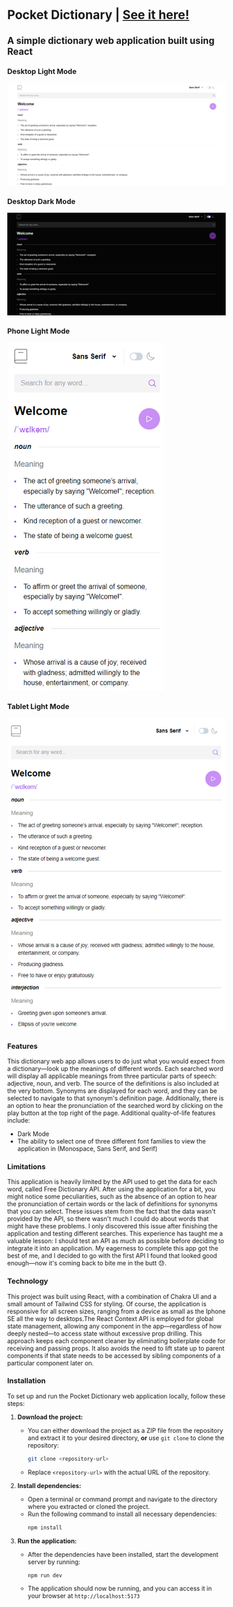 # Pocket Dictionary | [See it here!](https://p0cket-dicti0nary.netlify.app/)

## A simple dictionary web application built using React

### Desktop Light Mode
![Desktop Light Mode](src/images/desktop-light-mode.png)

### Desktop Dark Mode
![Desktop Dark Mode](src/images/desktop-dark-mode.png)

### Phone Light Mode
![Phone Light Mode](src/images/phone-light-mode.png)

### Tablet Light Mode
![Tablet Light Mode](src/images/tablet-light-mode.png)

### Features

This dictionary web app allows users to do just what you would expect from a dictionary—look up the meanings of different words. Each searched word will display all applicable meanings from three particular parts of speech: adjective, noun, and verb. The source of the definitions is also included at the very bottom. Synonyms are displayed for each word, and they can be selected to navigate to that synonym's definition page. Additionally, there is an option to hear the pronunciation of the searched word by clicking on the play button at the top right of the page. Additional quality-of-life features include:

- Dark Mode
- The ability to select one of three different font families to view the application in (Monospace, Sans Serif, and Serif)

### Limitations

This application is heavily limited by the API used to get the data for each word, called Free Dictionary API. After using the application for a bit, you might notice some peculiarities, such as the absence of an option to hear the pronunciation of certain words or the lack of definitions for synonyms that you can select. These issues stem from the fact that the data wasn't provided by the API, so there wasn't much I could do about words that might have these problems. I only discovered this issue after finishing the application and testing different searches. This experience has taught me a valuable lesson: I should test an API as much as possible before deciding to integrate it into an application. My eagerness to complete this app got the best of me, and I decided to go with the first API I found that looked good enough—now it's coming back to bite me in the butt 😓.

### Technology

This project was built using React, with a combination of Chakra UI and a small amount of Tailwind CSS for styling. Of course, the application is responsive for all screen sizes, ranging from a device as small as the Iphone SE all the way to desktops.The React Context API is employed for global state management, allowing any component in the app—regardless of how deeply nested—to access state without excessive prop drilling. This approach keeps each component cleaner by eliminating boilerplate code for receiving and passing props. It also avoids the need to lift state up to parent components if that state needs to be accessed by sibling components of a particular component later on.

### Installation

To set up and run the Pocket Dictionary web application locally, follow these steps:

1. **Download the project:**

   - You can either download the project as a ZIP file from the repository and extract it to your desired directory, **or** use `git clone` to clone the repository:
     ```bash
     git clone <repository-url>
     ```
   - Replace `<repository-url>` with the actual URL of the repository.

2. **Install dependencies:**

   - Open a terminal or command prompt and navigate to the directory where you extracted or cloned the project.
   - Run the following command to install all necessary dependencies:
     ```bash
     npm install
     ```

3. **Run the application:**
   - After the dependencies have been installed, start the development server by running:
     ```bash
     npm run dev
     ```
   - The application should now be running, and you can access it in your browser at `http://localhost:5173`
